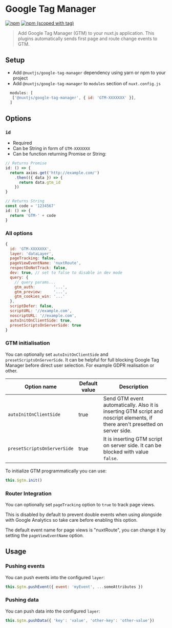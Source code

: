 # Google Tag Manager
[![npm](https://img.shields.io/npm/dt/@nuxtjs/google-tag-manager.svg?style=flat-square)](https://www.npmjs.com/package/@nuxtjs/google-tag-manager)
[![npm (scoped with tag)](https://img.shields.io/npm/v/@nuxtjs/google-tag-manager/latest.svg?style=flat-square)](https://www.npmjs.com/package/@nuxtjs/google-tag-manager)

> Add Google Tag Manager (GTM) to your nuxt.js application.
This plugins automatically sends first page and route change events to GTM.


## Setup
- Add `@nuxtjs/google-tag-manager` dependency using yarn or npm to your project
- Add `@nuxtjs/google-tag-manager` to `modules` section of `nuxt.config.js`
```js
  modules: [
   ['@nuxtjs/google-tag-manager', { id: 'GTM-XXXXXXX' }],
  ]
```

## Options

### `id`
- Required
- Can be String in form of `GTM-XXXXXXX`
- Can be function returning Promise or String:
```js
// Returns Promise
id: () => {
  return axios.get('http://example.com/')
    .then(({ data }) => {
      return data.gtm_id
    })
}

// Returns String
const code = '1234567'
id: () => {
  return 'GTM-' + code
}
```

### All options
```js
{
  id: 'GTM-XXXXXXX',
  layer: 'dataLayer',
  pageTracking: false,
  pageViewEventName: 'nuxtRoute',
  respectDoNotTrack: false,
  dev: true, // set to false to disable in dev mode
  query: {
    // query params...
    gtm_auth:        '...',
    gtm_preview:     '...',
    gtm_cookies_win: '...'
  },
  scriptDefer: false,
  scriptURL: '//example.com',
  noscriptURL: '//example.com',
  autoInitOnClientSide: true,
  presetScriptsOnServerSide: true
}
```
### GTM initialisation
You can optionally set `autoInitOnClientSide` and `presetScriptsOnServerSide`. It can be helpful for full blocking Google Tag Manager before direct user selection. For example GDPR realisation or other.

| Option name                 | Default value | Description                                                                                                                    |
|-----------------------------|---------------|--------------------------------------------------------------------------------------------------------------------------------|
| `autoInitOnClientSide`      | true          | Send GTM event automatically. Also it is inserting GTM script and noscript elements, if there aren't presetted on server side. |
| `presetScriptsOnServerSide` | true          | It is inserting GTM script on server side. It can be blocked with value `false`.                                               |

To initialize GTM programmatically you can use:
```js
this.$gtm.init()
```

### Router Integration

You can optionally set `pageTracking` option to `true` to track page views.

This is disabled by default to prevent double events when using alongside with Google Analytics so take care before enabling this option.

The default event name for page views is "nuxtRoute", you can change it by setting the `pageViewEventName` option.

## Usage

### Pushing events

You can push events into the configured `layer`:
```js
this.$gtm.pushEvent({ event: 'myEvent', ...someAttributes })
```

### Pushing data

You can push data into the configured `layer`:
```js
this.$gtm.pushData({ 'key': 'value', 'other-key': 'other-value'})
```

